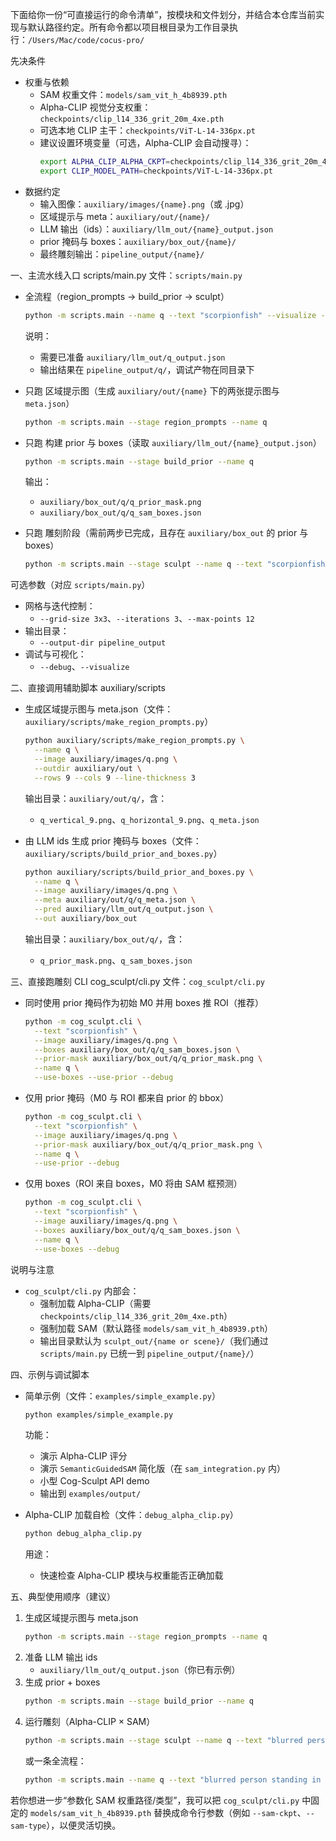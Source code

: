 下面给你一份“可直接运行的命令清单”，按模块和文件划分，并结合本仓库当前实现与默认路径约定。所有命令都以项目根目录为工作目录执行：`/Users/Mac/code/cocus-pro/`

先决条件
- 权重与依赖
  - SAM 权重文件：`models/sam_vit_h_4b8939.pth`
  - Alpha-CLIP 视觉分支权重：`checkpoints/clip_l14_336_grit_20m_4xe.pth`
  - 可选本地 CLIP 主干：`checkpoints/ViT-L-14-336px.pt`
  - 建议设置环境变量（可选，Alpha-CLIP 会自动搜寻）：
    ```bash
    export ALPHA_CLIP_ALPHA_CKPT=checkpoints/clip_l14_336_grit_20m_4xe.pth
    export CLIP_MODEL_PATH=checkpoints/ViT-L-14-336px.pt
    ```
- 数据约定
  - 输入图像：`auxiliary/images/{name}.png`（或 .jpg）
  - 区域提示与 meta：`auxiliary/out/{name}/`
  - LLM 输出（ids）：`auxiliary/llm_out/{name}_output.json`
  - prior 掩码与 boxes：`auxiliary/box_out/{name}/`
  - 最终雕刻输出：`pipeline_output/{name}/`

一、主流水线入口 scripts/main.py
文件：`scripts/main.py`

- 全流程（region_prompts → build_prior → sculpt）
  ```bash
  python -m scripts.main --name q --text "scorpionfish" --visualize --debug
  ```
  说明：
  - 需要已准备 `auxiliary/llm_out/q_output.json`
  - 输出结果在 `pipeline_output/q/`，调试产物在同目录下

- 只跑 区域提示图（生成 `auxiliary/out/{name}` 下的两张提示图与 `meta.json`）
  ```bash
  python -m scripts.main --stage region_prompts --name q
  ```

- 只跑 构建 prior 与 boxes（读取 `auxiliary/llm_out/{name}_output.json`）
  ```bash
  python -m scripts.main --stage build_prior --name q
  ```
  输出：
  - `auxiliary/box_out/q/q_prior_mask.png`
  - `auxiliary/box_out/q/q_sam_boxes.json`

- 只跑 雕刻阶段（需前两步已完成，且存在 `auxiliary/box_out` 的 prior 与 boxes）
  ```bash
  python -m scripts.main --stage sculpt --name q --text "scorpionfish" --debug
  ```

可选参数（对应 `scripts/main.py`）
- 网格与迭代控制：
  - `--grid-size 3x3`、`--iterations 3`、`--max-points 12`
- 输出目录：
  - `--output-dir pipeline_output`
- 调试与可视化：
  - `--debug`、`--visualize`

二、直接调用辅助脚本 auxiliary/scripts
- 生成区域提示图与 meta.json（文件：`auxiliary/scripts/make_region_prompts.py`）
  ```bash
  python auxiliary/scripts/make_region_prompts.py \
    --name q \
    --image auxiliary/images/q.png \
    --outdir auxiliary/out \
    --rows 9 --cols 9 --line-thickness 3
  ```
  输出目录：`auxiliary/out/q/`，含：
  - `q_vertical_9.png`、`q_horizontal_9.png`、`q_meta.json`

- 由 LLM ids 生成 prior 掩码与 boxes（文件：`auxiliary/scripts/build_prior_and_boxes.py`）
  ```bash
  python auxiliary/scripts/build_prior_and_boxes.py \
    --name q \
    --image auxiliary/images/q.png \
    --meta auxiliary/out/q/q_meta.json \
    --pred auxiliary/llm_out/q_output.json \
    --out auxiliary/box_out
  ```
  输出目录：`auxiliary/box_out/q/`，含：
  - `q_prior_mask.png`、`q_sam_boxes.json`

三、直接跑雕刻 CLI cog_sculpt/cli.py
文件：`cog_sculpt/cli.py`

- 同时使用 prior 掩码作为初始 M0 并用 boxes 推 ROI（推荐）
  ```bash
  python -m cog_sculpt.cli \
    --text "scorpionfish" \
    --image auxiliary/images/q.png \
    --boxes auxiliary/box_out/q/q_sam_boxes.json \
    --prior-mask auxiliary/box_out/q/q_prior_mask.png \
    --name q \
    --use-boxes --use-prior --debug
  ```
- 仅用 prior 掩码（M0 与 ROI 都来自 prior 的 bbox）
  ```bash
  python -m cog_sculpt.cli \
    --text "scorpionfish" \
    --image auxiliary/images/q.png \
    --prior-mask auxiliary/box_out/q/q_prior_mask.png \
    --name q \
    --use-prior --debug
  ```
- 仅用 boxes（ROI 来自 boxes，M0 将由 SAM 框预测）
  ```bash
  python -m cog_sculpt.cli \
    --text "scorpionfish" \
    --image auxiliary/images/q.png \
    --boxes auxiliary/box_out/q/q_sam_boxes.json \
    --name q \
    --use-boxes --debug
  ```

说明与注意
- `cog_sculpt/cli.py` 内部会：
  - 强制加载 Alpha-CLIP（需要 `checkpoints/clip_l14_336_grit_20m_4xe.pth`）
  - 强制加载 SAM（默认路径 `models/sam_vit_h_4b8939.pth`）
  - 输出目录默认为 `sculpt_out/{name or scene}/`（我们通过 `scripts/main.py` 已统一到 `pipeline_output/{name}/`）

四、示例与调试脚本
- 简单示例（文件：`examples/simple_example.py`）
  ```bash
  python examples/simple_example.py
  ```
  功能：
  - 演示 Alpha-CLIP 评分
  - 演示 `SemanticGuidedSAM` 简化版（在 `sam_integration.py` 内）
  - 小型 Cog-Sculpt API demo
  - 输出到 `examples/output/`

- Alpha-CLIP 加载自检（文件：`debug_alpha_clip.py`）
  ```bash
  python debug_alpha_clip.py
  ```
  用途：
  - 快速检查 Alpha-CLIP 模块与权重能否正确加载

五、典型使用顺序（建议）
1) 生成区域提示图与 meta.json
   ```bash
   python -m scripts.main --stage region_prompts --name q
   ```
2) 准备 LLM 输出 ids
   - `auxiliary/llm_out/q_output.json`（你已有示例）
3) 生成 prior + boxes
   ```bash
   python -m scripts.main --stage build_prior --name q
   ```
4) 运行雕刻（Alpha-CLIP × SAM）
   ```bash
   python -m scripts.main --stage sculpt --name q --text "blurred person standing in field" --visualize --debug
   ```
   或一条全流程：
   ```bash
   python -m scripts.main --name q --text "blurred person standing in field" --visualize --debug
   ```

若你想进一步“参数化 SAM 权重路径/类型”，我可以把 `cog_sculpt/cli.py` 中固定的 `models/sam_vit_h_4b8939.pth` 替换成命令行参数（例如 `--sam-ckpt`、`--sam-type`），以便灵活切换。